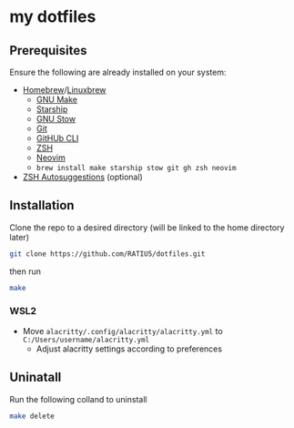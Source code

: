 # my dotfiles

## Prerequisites

Ensure the following are already installed on your system:

- [Homebrew](https://brew.sh/)/[Linuxbrew](https://docs.brew.sh/Homebrew-on-Linux)
  - [GNU Make](https://formulae.brew.sh/formula/make#default)
  - [Starship](https://formulae.brew.sh/formula/starship#default)
  - [GNU Stow](https://formulae.brew.sh/formula/stow#default)
  - [Git](https://formulae.brew.sh/formula/git#default)
  - [GitHUb CLI](https://formulae.brew.sh/formula/gh#default)
  - [ZSH](https://formulae.brew.sh/formula/zsh#default)
  - [Neovim](https://formulae.brew.sh/formula/neovim)
  - `brew install make starship stow git gh zsh neovim`
- [ZSH Autosuggestions](https://github.com/zsh-users/zsh-autosuggestions) (optional)

## Installation

Clone the repo to a desired directory (will be linked to the home directory later)

```bash
git clone https://github.com/RATIU5/dotfiles.git
```
then run

```bash
make
```

### WSL2

- Move `alacritty/.config/alacritty/alacritty.yml` to `C:/Users/username/alacritty.yml`
  - Adjust alacritty settings according to preferences
  
## Uninatall

Run the following colland to uninstall

```bash
make delete
```
